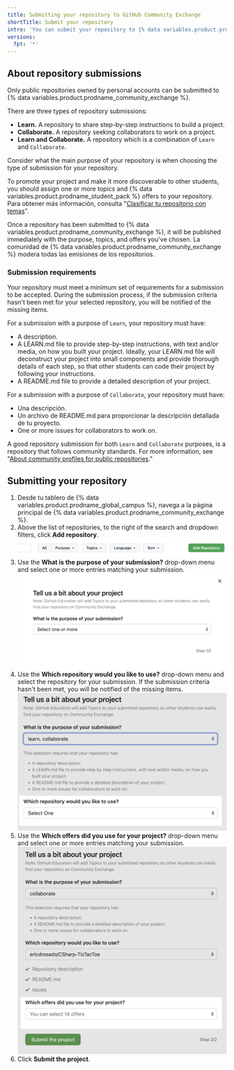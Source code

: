 ```yaml
---
title: Submitting your repository to GitHub Community Exchange
shortTitle: Submit your repository
intro: 'You can submit your repository to {% data variables.product.prodname_community_exchange %} for others to view or contribute to.'
versions:
  fpt: '*'
---
```


## About repository submissions

Only public repositories owned by personal accounts can be submitted to {% data variables.product.prodname_community_exchange %}.

There are three types of repository submissions:

- **Learn.** A repository to share step-by-step instructions to build a project.
- **Collaborate.** A repository seeking collaborators to work on a project.
- **Learn and Collaborate.** A repository which is a combination of `Learn` and `Collaborate`.

Consider what the main purpose of your repository is when choosing the type of submission for your repository.

To promote your project and make it more discoverable to other students, you should assign one or more topics and {% data variables.product.prodname_student_pack %} offers to your repository. Para obtener más información, consulta "[Clasificar tu repositorio con temas](/repositories/managing-your-repositorys-settings-and-features/customizing-your-repository/classifying-your-repository-with-topics)".

Once a repository has been submitted to {% data variables.product.prodname_community_exchange %}, it will be published immediately with the purpose, topics, and offers you've chosen. La comunidad de {% data variables.product.prodname_community_exchange %} modera todas las emisiones de los repositorios.

### Submission requirements

Your repository must meet a minimum set of requirements for a submission to be accepted. During the submission process, if the submission criteria hasn't been met for your selected repository, you will be notified of the missing items.

For a submission with a purpose of `Learn`, your repository must have:
- A description.
- A LEARN.md file to provide step-by-step instructions, with text and/or media, on how you built your project. Ideally, your LEARN.md file will deconstruct your project into small components and provide thorough details of each step, so that other students can code their project by following your instructions.
- A README.md file to provide a detailed description of your project.

For a submission with a purpose of `Collaborate`, your repository must have:
- Una descripción.
- Un archivo de README.md para proporcionar la descripción detallada de tu proyecto.
- One or more issues for collaborators to work on.

A good repository submission for both `Learn` and `Collaborate` purposes, is a repository that follows community standards. For more information, see "[About community profiles for public repositories](/communities/setting-up-your-project-for-healthy-contributions/about-community-profiles-for-public-repositories)."

## Submitting your repository

1. Desde tu tablero de {% data variables.product.prodname_global_campus %}, navega a la página principal de {% data variables.product.prodname_community_exchange %}.
1. Above the list of repositories, to the right of the search and dropdown filters, click **Add repository**. ![Screenshot of the Add repository button](/assets/images/help/education/community-exchange-submission-add-repo.png)
1. Use the **What is the purpose of your submission?** drop-down menu and select one or more entries matching your submission. ![Screenshot of the purpose dropdown for a repository submission](/assets/images/help/education/community-exchange-repo-submission-purpose.png)
1. Use the **Which repository would you like to use?** drop-down menu and select the repository for your submission. If the submission criteria hasn't been met, you will be notified of the missing items. ![Screenshot of the repository dropdown for a repository submission](/assets/images/help/education/community-exchange-repo-submission-repo.png)
1. Use the **Which offers did you use for your project?** drop-down menu and select one or more entries matching your submission. ![Screenshot of the offers dropdown for a repository submission](/assets/images/help/education/community-exchange-repo-submission-offers.png)
1. Click **Submit the project**.
